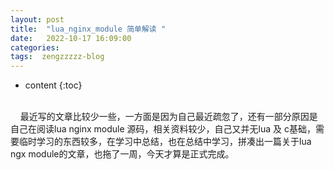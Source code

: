 ```yaml
---
layout: post
title:  "lua_nginx_module 简单解读 "
date:   2022-10-17 16:09:00
categories: 
tags:  zengzzzzz-blog
---
```


* content
{:toc}

  
&nbsp;  
&nbsp; &nbsp; 最近写的文章比较少一些，一方面是因为自己最近疏忽了，还有一部分原因是自己在阅读lua nginx module 源码，相关资料较少，自己又并无lua 及 c基础，需要临时学习的东西较多，在学习中总结，也在总结中学习，拼凑出一篇关于lua ngx module的文章，也拖了一周，今天才算是正式完成。  
  
  
&nbsp;
